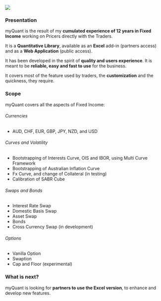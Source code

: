 [![](https://myquant.com.au/pictures/banner.PNG)](https://myquant.com.au/pictures/banner.PNG)
### Presentation
myQuant is the result of my **cumulated experience of 12 years in Fixed Income** working on Pricers directly with the Traders.

It is a **Quantitative Library**, available as an **Excel** add-in (partners access) and as a **Web Application** (public access).

It has been developed in the spirit of **quality and users experience**. It is meant to be **reliable, easy and fast to use** for the business.

It covers most of the feature used by traders, the **customization** and the quickness, they require. 


### Scope
myQuant covers all the aspects of Fixed Income:

###### Currencies
*	AUD, CHF, EUR, GBP, JPY, NZD, and USD

###### Curves and Volatility
*	Bootstrapping of Interests Curve, OIS and IBOR, using Multi Curve Framework
*	Bootstrapping of Australian Inflation Curve
*	Fx Curve, and change of Collateral (in testing)
*	Calibration of SABR Cube

###### Swaps and Bonds
*	Interest Rate Swap
*	Domestic Basis Swap
*	Asset Swap
*	Bonds
*	Cross Currency Swap (in development)

###### Options
*	Vanilla Option
*	Swaption
*	Cap and Floor (experimental)

### What is next?
myQuant is looking for **partners to use the Excel version**, to enhance and develop new features.
